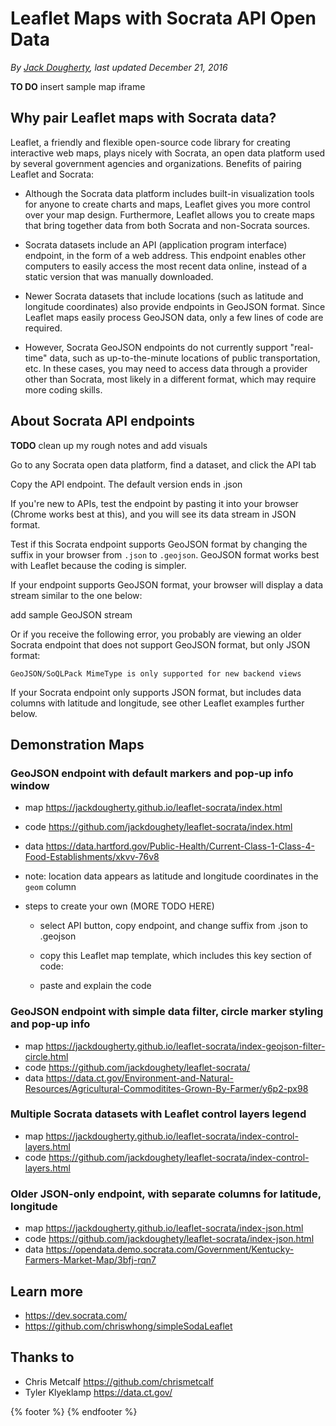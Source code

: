 # Leaflet Maps with Socrata API Open Data

*By [Jack Dougherty](../../introduction/who.md), last updated December 21, 2016*

**TO DO** insert sample map iframe

## Why pair Leaflet maps with Socrata data?

Leaflet, a friendly and flexible open-source code library for creating interactive web maps, plays nicely with Socrata, an open data platform used by several government agencies and organizations. Benefits of pairing Leaflet and Socrata:

- Although the Socrata data platform includes built-in visualization tools for anyone to create charts and maps, Leaflet gives you more control over your map design. Furthermore, Leaflet allows you to create maps that bring together data from both Socrata and non-Socrata sources.
- Socrata datasets include an API (application program interface) endpoint, in the form of a web address. This endpoint enables other computers to easily access the most recent data online, instead of a static version that was manually downloaded.
- Newer Socrata datasets that include locations (such as latitude and longitude coordinates) also provide endpoints in GeoJSON format. Since Leaflet maps easily process GeoJSON data, only a few lines of code are required.

- However, Socrata GeoJSON endpoints do not currently support "real-time" data, such as up-to-the-minute locations of public transportation, etc. In these cases, you may need to access data through a provider other than Socrata, most likely in a different format, which may require more coding skills.

## About Socrata API endpoints

**TODO** clean up my rough notes and add visuals

Go to any Socrata open data platform, find a dataset, and click the API tab

Copy the API endpoint. The default version ends in .json

If you're new to APIs, test the endpoint by pasting it into your browser (Chrome works best at this), and you will see its data stream in JSON format.

Test if this Socrata endpoint supports GeoJSON format by changing the suffix in your browser from ```.json``` to ```.geojson```. GeoJSON format works best with Leaflet because the coding is simpler.

If your endpoint supports GeoJSON format, your browser will display a data stream similar to the one below:

add sample GeoJSON stream

Or if you receive the following error, you probably are viewing an older Socrata endpoint that does not support GeoJSON format, but only JSON format:

```GeoJSON/SoQLPack MimeType is only supported for new backend views```

If your Socrata endpoint only supports JSON format, but includes data columns with latitude and longitude, see other Leaflet examples further below.

## Demonstration Maps

### GeoJSON endpoint with default markers and pop-up info window
- map https://jackdougherty.github.io/leaflet-socrata/index.html
- code https://github.com/jackdoughety/leaflet-socrata/index.html
- data https://data.hartford.gov/Public-Health/Current-Class-1-Class-4-Food-Establishments/xkvv-76v8
- note: location data appears as latitude and longitude coordinates in the ```geom``` column

- steps to create your own   (MORE TODO HERE)

  - select API button, copy endpoint, and change suffix from .json to .geojson

  - copy this Leaflet map template, which includes this key section of code:

  - paste and explain the code

### GeoJSON endpoint with simple data filter, circle marker styling and pop-up info
- map https://jackdougherty.github.io/leaflet-socrata/index-geojson-filter-circle.html
- code https://github.com/jackdoughety/leaflet-socrata/
- data https://data.ct.gov/Environment-and-Natural-Resources/Agricultural-Commoditites-Grown-By-Farmer/y6p2-px98

### Multiple Socrata datasets with Leaflet control layers legend
- map https://jackdougherty.github.io/leaflet-socrata/index-control-layers.html
- code https://github.com/jackdoughety/leaflet-socrata/index-control-layers.html

### Older JSON-only endpoint, with separate columns for latitude, longitude
- map https://jackdougherty.github.io/leaflet-socrata/index-json.html
- code https://github.com/jackdoughety/leaflet-socrata/index-json.html
- data https://opendata.demo.socrata.com/Government/Kentucky-Farmers-Market-Map/3bfj-rqn7

## Learn more
- https://dev.socrata.com/
- https://github.com/chriswhong/simpleSodaLeaflet

## Thanks to
- Chris Metcalf https://github.com/chrismetcalf
- Tyler Klyeklamp https://data.ct.gov/

{% footer %}
{% endfooter %}
